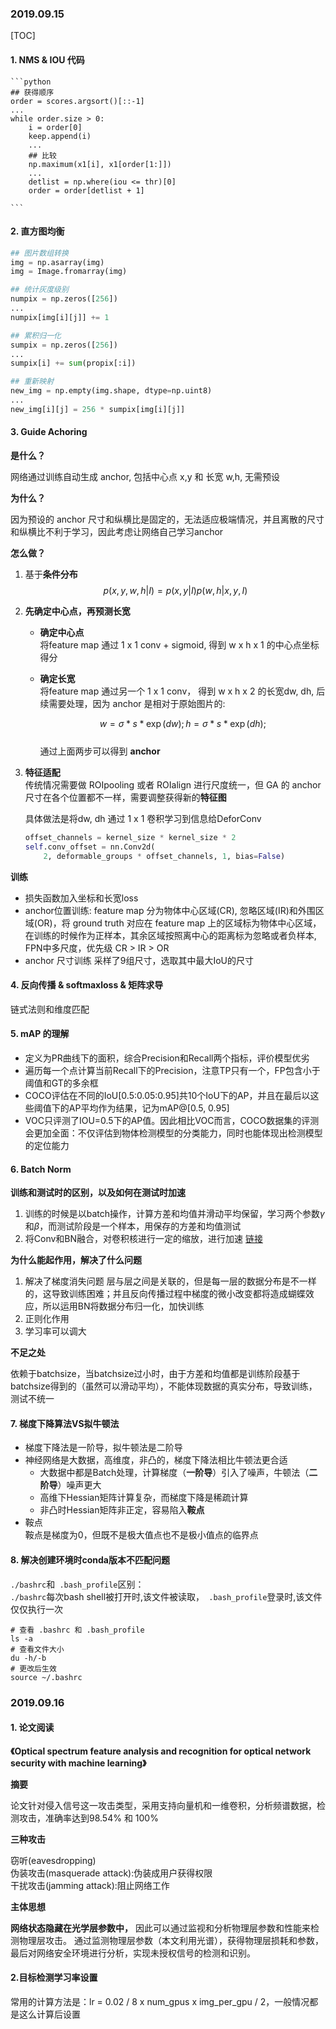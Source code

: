 ### 2019.09.15



[TOC]

#### 1. **NMS & IOU 代码**
    ```python
    ## 获得顺序
    order = scores.argsort()[::-1]
    ...
    while order.size > 0:
        i = order[0]
        keep.append(i)
        ...
        ## 比较
        np.maximum(x1[i], x1[order[1:]])
        ...
        detlist = np.where(iou <= thr)[0]
        order = order[detlist + 1]

    ```


#### 2. **直方图均衡**  
   ```python
   ## 图片数组转换
   img = np.asarray(img)
   img = Image.fromarray(img)

   ## 统计灰度级别
   numpix = np.zeros([256])
   ...
   numpix[img[i][j]] += 1

   ## 累积归一化
   sumpix = np.zeros([256])
   ...
   sumpix[i] += sum(propix[:i])

   ## 重新映射  
   new_img = np.empty(img.shape, dtype=np.uint8)
   ...
   new_img[i][j] = 256 * sumpix[img[i][j]]

   ``` 



#### 3. **Guide Achoring**  
**是什么？**    

网络通过训练自动生成 anchor, 包括中心点 x,y 和 长宽 w,h, 无需预设  

**为什么？**   

因为预设的 anchor 尺寸和纵横比是固定的，无法适应极端情况，并且离散的尺寸和纵横比不利于学习，因此考虑让网络自己学习anchor  

**怎么做？**

1. 基于**条件分布**   
    $$p(x,y,w,h|I) = p(x,y|I)p(w,h|x,y,I)$$   

2. **先确定中心点，再预测长宽**  

    - **确定中心点**  
    将feature map 通过 1 x 1 conv + sigmoid, 得到 w x h x 1 的中心点坐标得分

    - **确定长宽**  
    将feature map 通过另一个 1 x 1 conv， 得到 w x h x 2 的长宽dw, dh, 后续需要处理，因为 anchor 是相对于原始图片的:  

        $$
        w = \sigma * s * \exp(dw); h = \sigma * s * \exp(dh); 
        $$    
通过上面两步可以得到 **anchor**  

3. **特征适配**  
    传统情况需要做 ROIpooling 或者 ROIalign 进行尺度统一，但 GA 的 anchor 尺寸在各个位置都不一样，需要调整获得新的**特征图**   

    具体做法是将dw, dh 通过 1 x 1 卷积学习到信息给DeforConv  
    ```python
    offset_channels = kernel_size * kernel_size * 2
    self.conv_offset = nn.Conv2d(
        2, deformable_groups * offset_channels, 1, bias=False)
    ```
**训练**  
- 损失函数加入坐标和长宽loss
- anchor位置训练: feature map 分为物体中心区域(CR), 忽略区域(IR)和外围区域(OR)，将 ground truth 对应在 feature map 上的区域标为物体中心区域，在训练的时候作为正样本，其余区域按照离中心的距离标为忽略或者负样本, FPN中多尺度，优先级 CR > IR > OR
- anchor 尺寸训练
采样了9组尺寸，选取其中最大IoU的尺寸


#### 4. **反向传播 & softmaxloss & 矩阵求导**  
   链式法则和维度匹配


#### 5. **mAP 的理解**
- 定义为PR曲线下的面积，综合Precision和Recall两个指标，评价模型优劣
- 遍历每一个点计算当前Recall下的Precision，注意TP只有一个，FP包含小于阈值和GT的多余框
 - COCO评估在不同的IoU[0.5:0.05:0.95]共10个IoU下的AP，并且在最后以这些阈值下的AP平均作为结果，记为mAP@[0.5, 0.95]
- VOC只评测了IOU=0.5下的AP值。因此相比VOC而言，COCO数据集的评测会更加全面：不仅评估到物体检测模型的分类能力，同时也能体现出检测模型的定位能力



#### 6. **Batch Norm**  
**训练和测试时的区别，以及如何在测试时加速**    
1. 训练的时候是以batch操作，计算方差和均值并滑动平均保留，学习两个参数$\gamma$和$\beta$，而测试阶段是一个样本，用保存的方差和均值测试  
2. 将Conv和BN融合，对卷积核进行一定的缩放，进行加速 
    [链接](https://zhuanlan.zhihu.com/p/48005099)

**为什么能起作用，解决了什么问题**
1. 解决了梯度消失问题
       层与层之间是关联的，但是每一层的数据分布是不一样的，这导致训练困难；并且反向传播过程中梯度的微小改变都将造成蝴蝶效应，所以运用BN将数据分布归一化，加快训练
2. 正则化作用
3. 学习率可以调大  

**不足之处** 

依赖于batchsize，当batchsize过小时，由于方差和均值都是训练阶段基于batchsize得到的（虽然可以滑动平均），不能体现数据的真实分布，导致训练，测试不统一



#### 7. **梯度下降算法VS拟牛顿法**  
- 梯度下降法是一阶导，拟牛顿法是二阶导
- 神经网络是大数据，高维度，非凸的，梯度下降法相比牛顿法更合适
    - 大数据中都是Batch处理，计算梯度（**一阶导**）引入了噪声，牛顿法（**二阶导**）噪声更大
    - 高维下Hessian矩阵计算复杂，而梯度下降是稀疏计算
    - 非凸时Hessian矩阵非正定，容易陷入**鞍点**
- 鞍点  
鞍点是梯度为0，但既不是极大值点也不是极小值点的临界点

#### 8. **解决创建环境时conda版本不匹配问题**  
`./bashrc`和` .bash_profile`区别：  
`./bashrc`每次bash shell被打开时,该文件被读取，` .bash_profile`登录时,该文件仅仅执行一次
```Shell
# 查看 .bashrc 和 .bash_profile
ls -a
# 查看文件大小  
du -h/-b
# 更改后生效
source ~/.bashrc
```

### **2019.09.16**
#### 1. 论文阅读

**《Optical spectrum feature analysis and recognition for optical network security with machine learning》**  

**摘要**  

论文针对侵入信号这一攻击类型，采用支持向量机和一维卷积，分析频谱数据，检测攻击，准确率达到98.54% 和 100% 

**三种攻击**  

窃听(eavesdropping)  
伪装攻击(masquerade attack):伪装成用户获得权限  
干扰攻击(jamming attack):阻止网络工作

**主体思想**

**网络状态隐藏在光学层参数中，** 因此可以通过监视和分析物理层参数和性能来检测物理层攻击。 通过监测物理层参数（本文利用光谱），获得物理层损耗和参数，最后对网络安全环境进行分析，实现未授权信号的检测和识别。  


#### 2.目标检测学习率设置  

常用的计算方法是：lr = 0.02 / 8 x num_gpus x img_per_gpu / 2，一般情况都是这么计算后设置